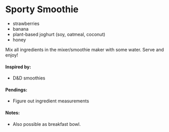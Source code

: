 # Sporty Smoothie

* strawberries
* banana
* plant-based joghurt (soy, oatmeal, coconut)
* honey

Mix all ingredients in the mixer/smoothie maker with some water. Serve and enjoy!

#### Inspired by: 
* D&D smoothies

#### Pendings: 
* Figure out ingredient measurements

#### Notes: 
* Also possible as breakfast bowl.
